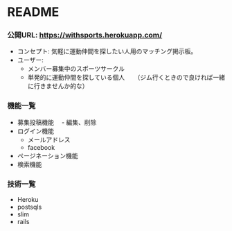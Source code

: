# README

### 公開URL: https://withsports.herokuapp.com/
- コンセプト: 気軽に運動仲間を探したい人用のマッチング掲示板。
- ユーザー:
     - メンバー募集中のスポーツサークル
     - 単発的に運動仲間を探している個人
　     （ジム行くときので良ければ一緒に行きませんか的な）

### 機能一覧
- 募集投稿機能
　- 編集、削除
- ログイン機能
  -  メールアドレス
  - facebook
- ページネーション機能
- 検索機能

### 技術一覧
- Heroku
- postsqls
- slim
- rails
